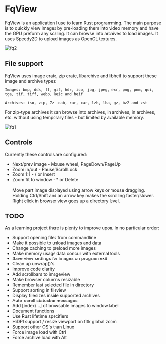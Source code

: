 # FqView
FqView is an application I use to learn Rust programming. The main purpose is to quickly view images by pre-loading them into video memory and have the GPU preform any scaling. It can browse into archives to load images. It uses Speedy2D to upload images as OpenGL textures.

![fq2](https://github.com/user-attachments/assets/59e835b9-4e77-4b14-9e72-d7122203502f)

## File support
FqView uses image crate, zip crate, libarchive and libheif to support these image and archive types:
```
Images: bmp, dds, ff, gif, hdr, ico, jpg, jpeg, exr, png, pnm, qoi, tga, tif, tiff, webp, heic and heif

Archives: iso, zip, 7z, cab, rar, xar, lzh, lha, gz, bz2 and zst
```
For zip-type archives it can browse into archives, in archives, in archives, etc. without using temporary files - but limited by available memory.

![fq1](https://github.com/user-attachments/assets/88f75fab-2a23-4ac0-bb23-fdf837855f32)

## Controls
Currently these controls are configured:
* Next/prev image - Mouse wheel, PageDown/PageUp
* Zoom in/out - Pause/ScrollLock
* Zoom 1:1 - / or Insert
* Zoom fit to window - * or Delete
<br><br>Move part image displayed using arrow keys or mouse dragging.  
Holding Ctrl/Shift and an arrow key makes the scrolling faster/slower.  
Right click in browser view goes up a directory level.

## TODO
As a learning project there is plenty to improve upon. In no particular order:
* Support opening files from commandline
* Make it possible to unload images and data
* Change caching to preload more images
* Make memory usage data concur with external tools
* Save view settings for images on program exit
* Clean up unwrap()'s
* Improve code clarity
* Add scrollbars to imageview
* Make browser columns resizable
* Remember last selected file in directory
* Support sorting in fileview
* Display filesizes inside supported archives
* Auto-scroll statusbar messages
* Add [index/ ..] of browsable images to window label
* Document functions
* Use Rust lifetime specifiers
* HiDPI support / resize viewport on fltk global zoom
* Support other OS's than Linux
* Force image load with Ctrl
* Force archive load with Alt
  
